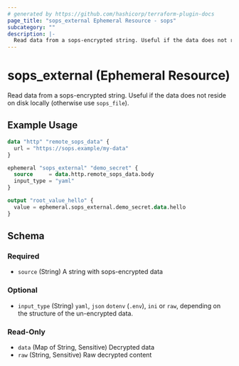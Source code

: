 ```yaml
---
# generated by https://github.com/hashicorp/terraform-plugin-docs
page_title: "sops_external Ephemeral Resource - sops"
subcategory: ""
description: |-
  Read data from a sops-encrypted string. Useful if the data does not reside on disk locally (otherwise use sops_file).
---
```


# sops_external (Ephemeral Resource)

Read data from a sops-encrypted string. Useful if the data does not reside on disk locally (otherwise use `sops_file`).

## Example Usage

```terraform
data "http" "remote_sops_data" {
  url = "https://sops.example/my-data"
}

ephemeral "sops_external" "demo_secret" {
  source     = data.http.remote_sops_data.body
  input_type = "yaml"
}

output "root_value_hello" {
  value = ephemeral.sops_external.demo_secret.data.hello
}
```

<!-- schema generated by tfplugindocs -->
## Schema

### Required

- `source` (String) A string with sops-encrypted data

### Optional

- `input_type` (String) `yaml`, `json` `dotenv` (`.env`), `ini` or `raw`, depending on the structure of the un-encrypted data.

### Read-Only

- `data` (Map of String, Sensitive) Decrypted data
- `raw` (String, Sensitive) Raw decrypted content
